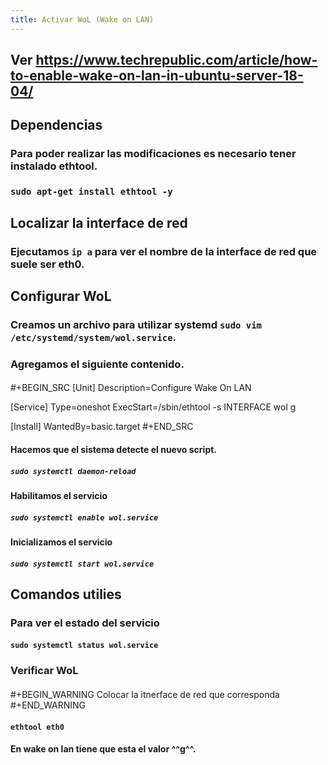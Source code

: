 ```yaml
---
title: Activar WoL (Wake on LAN)
---
```


## Ver https://www.techrepublic.com/article/how-to-enable-wake-on-lan-in-ubuntu-server-18-04/
## Dependencias
### Para poder realizar las modificaciones es necesario tener instalado ethtool.
### `sudo apt-get install ethtool -y`
## Localizar la interface de red
### Ejecutamos `ip a` para ver el nombre de la interface de red que suele ser **eth0**.
## Configurar WoL
### Creamos un archivo para utilizar systemd `sudo vim /etc/systemd/system/wol.service`.
### Agregamos el siguiente contenido.
####
#+BEGIN_SRC 
[Unit]
Description=Configure Wake On LAN

[Service]
Type=oneshot
ExecStart=/sbin/ethtool -s INTERFACE wol g

[Install]
WantedBy=basic.target
#+END_SRC
#### Hacemos que el sistema detecte el nuevo script.
##### `sudo systemctl daemon-reload`
#### Habilitamos el servicio
##### `sudo systemctl enable wol.service`
#### Inicializamos el servicio
##### `sudo systemctl start wol.service`
## Comandos utilies
### Para ver el estado del servicio
#### `sudo systemctl status wol.service`
### Verificar WoL
#### 
#+BEGIN_WARNING
Colocar la itnerface de red que corresponda
#+END_WARNING
#### `ethtool eth0`
#### En wake on lan tiene que esta el valor ^^g^^.
